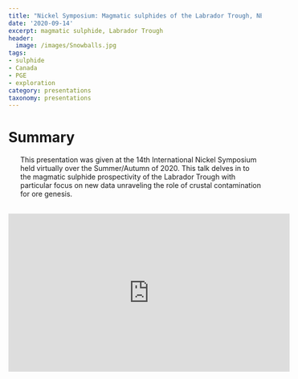 ```yaml
---
title: "Nickel Symposium: Magmatic sulphides of the Labrador Trough, NE Canada"
date: '2020-09-14'
excerpt: magmatic sulphide, Labrador Trough
header:
  image: /images/Snowballs.jpg
tags:
- sulphide
- Canada
- PGE
- exploration
category: presentations
taxonomy: presentations
---
```

  
# Summary
  
<ul>This presentation was given at the 14th International Nickel Symposium held virtually over the Summer/Autumn of 2020. This talk delves in to the magmatic sulphide prospectivity of the Labrador Trough with particular focus on new data unraveling the role of crustal contamination for ore genesis.</ul>
  
<br>
  
<iframe width="560" height="315" src="https://www.youtube.com/embed/M2g2AciOs_I" frameborder="0" allow="accelerometer; autoplay; encrypted-media; gyroscope; picture-in-picture" allowfullscreen></iframe>
  
<br>
  

  